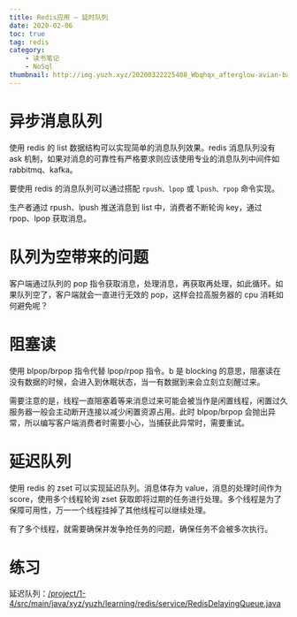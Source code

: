 ```yaml
---
title: Redis应用 — 延时队列
date: 2020-02-06
toc: true
tag: redis
category:
    - 读书笔记
    - NoSql
thumbnail: http://img.yuzh.xyz/20200322225408_Wbqhqx_afterglow-avian-backlit-birds-556663.jpeg
---
```


# 异步消息队列
使用 redis 的 list 数据结构可以实现简单的消息队列效果。redis 消息队列没有 ask 机制，如果对消息的可靠性有严格要求则应该使用专业的消息队列中间件如 rabbitmq、kafka。

要使用 redis 的消息队列可以通过搭配 `rpush、lpop` 或 `lpush、rpop` 命令实现。

生产者通过 rpush、lpush 推送消息到 list 中，消费者不断轮询 key，通过 rpop、lpop 获取消息。
<!-- more -->
# 队列为空带来的问题
客户端通过队列的 pop 指令获取消息，处理消息，再获取再处理，如此循环。如果队列空了，客户端就会一直进行无效的 pop，这样会拉高服务器的 cpu 消耗如何避免呢？

# 阻塞读
使用 blpop/brpop 指令代替 lpop/rpop 指令。b 是 blocking 的意思，阻塞读在没有数据的时候，会进入到休眠状态，当一有数据到来会立刻立刻醒过来。

需要注意的是，线程一直阻塞着等来消息过来可能会被当作是闲置线程，闲置过久服务器一般会主动断开连接以减少闲置资源占用。此时 blpop/brpop 会抛出异常，所以编写客户端消费者时需要小心，当捕获此异常时，需要重试。

# 延迟队列
使用 redis 的 zset 可以实现延迟队列。消息体存为 value，消息的处理时间作为 score，使用多个线程轮询 zset 获取即将过期的任务进行处理。多个线程是为了保障可用性，万一一个线程挂掉了其他线程可以继续处理。

有了多个线程，就需要确保并发争抢任务的问题，确保任务不会被多次执行。

# 练习

延迟队列：[/project/1-4/src/main/java/xyz/yuzh/learning/redis/service/RedisDelayingQueue.java](https://github.com/yuzh233/redis-learning/tree/master/project/1-4/src/main/java/xyz/yuzh/learning/redis/service/RedisDelayingQueue.java)
